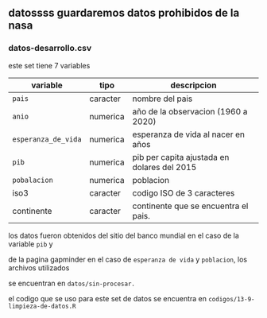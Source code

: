 ## **datossss guardaremos datos prohibidos de la nasa**

### datos-desarrollo.csv

este set tiene 7 variables

| variable            | tipo     | descripcion                                 |
|---------------------|----------|---------------------------------------------|
| `pais`              | caracter | nombre del pais                             |
| `anio`              | numerica | año de la observacion (1960 a 2020)         |
| `esperanza_de_vida` | numerica | esperanza de vida al nacer en años          |
| `pib`               | numerica | pib per capita ajustada en dolares del 2015 |
| `pobalacion`        | numerica | poblacion                                   |
| iso3                | caracter | codigo ISO de 3 caracteres                  |
| continente          | caracter | continente que se encuentra el pais.        |

los datos fueron obtenidos del sitio del banco mundial en el caso de la variable `pib` y

de la pagina gapminder en el caso de `esperanza de vida` y `poblacion`, los archivos utilizados

se encuentran en `datos/sin-procesar.`

el codigo que se uso para este set de datos se encuentra en `codigos/13-9-limpieza-de-datos.R`
